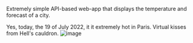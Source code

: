 Extremely simple API-based web-app that displays the temperature and forecast of a city.

Yes, today, the 19 of July 2022, it it extremely hot in Paris. Virtual kisses from Hell's cauldron.
![image](https://user-images.githubusercontent.com/103506746/179737029-0d43c78c-4b63-4d5a-9a3e-356c623abea6.png)
